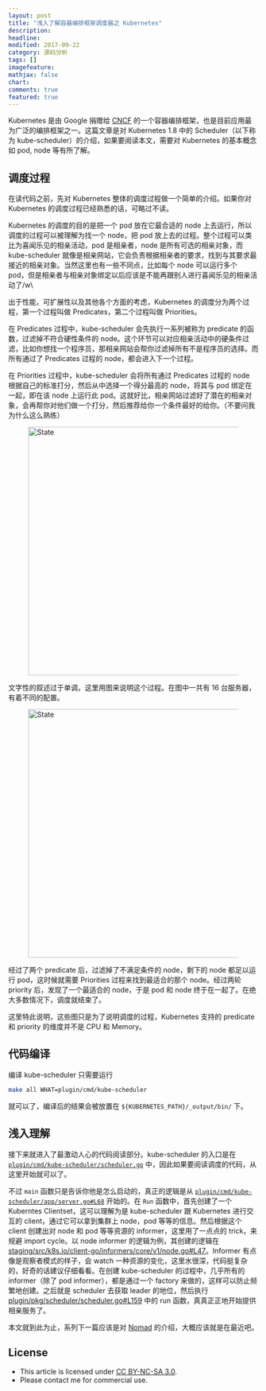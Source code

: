 ```yaml
---
layout: post
title: "浅入了解容器编排框架调度器之 Kubernetes"
description: 
headline:
modified: 2017-09-22
category: 源码分析
tags: []
imagefeature:
mathjax: false
chart:
comments: true
featured: true
---
```


Kubernetes 是由 Google 捐赠给 [CNCF](https://www.cncf.io/) 的一个容器编排框架，也是目前应用最为广泛的编排框架之一。这篇文章是对 Kubernetes 1.8 中的 Scheduler（以下称为 kube-scheduler）的介绍，如果要阅读本文，需要对 Kubernetes 的基本概念如 pod, node 等有所了解。

## 调度过程

在读代码之前，先对 Kubernetes 整体的调度过程做一个简单的介绍。如果你对 Kubernetes 的调度过程已经熟悉的话，可略过不读。

Kubernetes 的调度的目的是把一个 pod 放在它最合适的 node 上去运行，所以调度的过程可以被理解为找一个 node，把 pod 放上去的过程。整个过程可以类比为喜闻乐见的相亲活动，pod 是相亲者，node 是所有可选的相亲对象，而 kube-scheduler 就像是相亲网站，它会负责根据相亲者的要求，找到与其要求最接近的相亲对象。当然这里也有一些不同点，比如每个 node 可以运行多个 pod，但是相亲者与相亲对象绑定以后应该是不能再跟别人进行喜闻乐见的相亲活动了/w\

出于性能，可扩展性以及其他各个方面的考虑，Kubernetes 的调度分为两个过程，第一个过程叫做 Predicates，第二个过程叫做 Priorities。

在 Predicates 过程中，kube-scheduler 会先执行一系列被称为 predicate 的函数，过滤掉不符合硬性条件的 node。这个环节可以对应相亲活动中的硬条件过滤，比如你想找一个程序员，那相亲网站会帮你过滤掉所有不是程序员的选择。而所有通过了 Predicates 过程的 node，都会进入下一个过程。

在 Priorities 过程中，kube-scheduler 会将所有通过 Predicates 过程的 node 根据自己的标准打分，然后从中选择一个得分最高的 node，将其与 pod 绑定在一起，即在该 node 上运行此 pod。这就好比，相亲网站过滤好了潜在的相亲对象，会再帮你对他们做一个打分，然后推荐给你一个条件最好的给你。（不要问我为什么这么熟练）

<figure>
	<img src="{{ site.url }}/images/kubernetes/initial-state.png" alt="State" height="500" width="500">
</figure>

文字性的叙述过于单调，这里用图来说明这个过程。在图中一共有 16 台服务器，有着不同的配置。

<figure>
	<img src="{{ site.url }}/images/kubernetes/algorithm.png" alt="State" height="500" width="500">
</figure>

经过了两个 predicate 后，过滤掉了不满足条件的 node，剩下的 node 都足以运行 pod，这时候就需要 Priorities 过程来找到最适合的那个 node。经过两轮 priority 后，发现了一个最适合的 node，于是 pod 和 node 终于在一起了。在绝大多数情况下，调度就结束了。

这里特此说明，这些图只是为了说明调度的过程，Kubernetes 支持的 predicate 和 priority 的维度并不是 CPU 和 Memory。

## 代码编译

编译 kube-scheduler 只需要运行 

```bash
make all WHAT=plugin/cmd/kube-scheduler
```

就可以了，编译后的结果会被放置在 `${KUBERNETES_PATH}/_output/bin/` 下。

## 浅入理解

接下来就进入了最激动人心的代码阅读部分。kube-scheduler 的入口是在 [`plugin/cmd/kube-scheduler/scheduler.go`](https://github.com/kubernetes/kubernetes/blob/release-1.8/plugin/cmd/kube-scheduler/scheduler.go) 中，因此如果要阅读调度的代码，从这里开始就可以了。

不过 `main` 函数只是告诉你他是怎么启动的，真正的逻辑是从 [`plugin/cmd/kube-scheduler/app/server.go#L68`](https://github.com/kubernetes/kubernetes/blob/release-1.8/plugin/cmd/kube-scheduler/app/server.go#L68) 开始的。在 `Run` 函数中，首先创建了一个 Kuberntes Clientset，这可以理解为是 kube-scheduler 跟 Kubernetes 进行交互的 client，通过它可以拿到集群上 node，pod 等等的信息。然后根据这个 client 创建出对 node 和 pod 等等资源的 informer，这里用了一点点的 trick，来规避 import cycle。以 node informer 的逻辑为例，其创建的逻辑在 [staging/src/k8s.io/client-go/informers/core/v1/node.go#L47](https://github.com/kubernetes/kubernetes/blob/release-1.8/staging/src/k8s.io/client-go/informers/core/v1/node.go#L47)。Informer 有点像是观察者模式的样子，会 watch 一种资源的变化，这里水很深，代码挺复杂的，好奇的话建议仔细看看。在创建 kube-scheduler 的过程中，几乎所有的 informer（除了 pod informer），都是通过一个 factory 来做的，这样可以防止频繁地创建。之后就是 scheduler 去获取 leader 的地位，然后执行 [plugin/pkg/scheduler/scheduler.go#L159](https://github.com/kubernetes/kubernetes/blob/release-1.8/plugin/pkg/scheduler/scheduler.go#L159) 中的 run 函数，真真正正地开始提供相亲服务了。



本文就到此为止，系列下一篇应该是对 [Nomad](https://www.nomadproject.io/) 的介绍，大概应该就是在最近吧。

## License

- This article is licensed under [CC BY-NC-SA 3.0](https://creativecommons.org/licenses/by-nc-sa/3.0/).
- Please contact me for commercial use.
